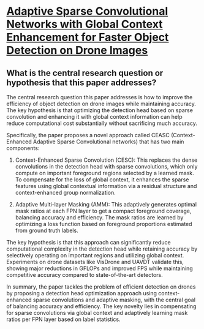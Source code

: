 # [Adaptive Sparse Convolutional Networks with Global Context Enhancement   for Faster Object Detection on Drone Images](https://arxiv.org/abs/2303.14488)

## What is the central research question or hypothesis that this paper addresses?

 The central research question this paper addresses is how to improve the efficiency of object detection on drone images while maintaining accuracy. The key hypothesis is that optimizing the detection head based on sparse convolution and enhancing it with global context information can help reduce computational cost substantially without sacrificing much accuracy.

Specifically, the paper proposes a novel approach called CEASC (Context-Enhanced Adaptive Sparse Convolutional networks) that has two main components:

1. Context-Enhanced Sparse Convolution (CESC): This replaces the dense convolutions in the detection head with sparse convolutions, which only compute on important foreground regions selected by a learned mask. To compensate for the loss of global context, it enhances the sparse features using global contextual information via a residual structure and context-enhanced group normalization. 

2. Adaptive Multi-layer Masking (AMM): This adaptively generates optimal mask ratios at each FPN layer to get a compact foreground coverage, balancing accuracy and efficiency. The mask ratios are learned by optimizing a loss function based on foreground proportions estimated from ground truth labels.

The key hypothesis is that this approach can significantly reduce computational complexity in the detection head while retaining accuracy by selectively operating on important regions and utilizing global context. Experiments on drone datasets like VisDrone and UAVDT validate this, showing major reductions in GFLOPs and improved FPS while maintaining competitive accuracy compared to state-of-the-art detectors.

In summary, the paper tackles the problem of efficient detection on drones by proposing a detection head optimization approach using context-enhanced sparse convolutions and adaptive masking, with the central goal of balancing accuracy and efficiency. The key novelty lies in compensating for sparse convolutions via global context and adaptively learning mask ratios per FPN layer based on label statistics.
